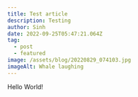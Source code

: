 ```yaml
---
title: Test article
description: Testing
author: Sinh
date: 2022-09-25T05:47:21.064Z
tag:
  - post
  - featured
image: /assets/blog/20220829_074103.jpg
imageAlt: Whale laughing
---
```

H﻿ello World!